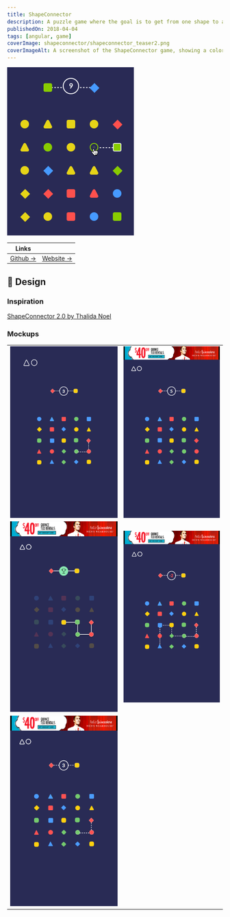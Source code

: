 ```yaml
---
title: ShapeConnector
description: A puzzle game where the goal is to get from one shape to another in a specified amount of moves.
publishedOn: 2018-04-04
tags: [angular, game]
coverImage: shapeconnector/shapeconnector_teaser2.png
coverImageAlt: A screenshot of the ShapeConnector game, showing a colorful grid with various shapes
---
```


![gameplay.gif](shapeconnector/gameplay.gif)

| Links | |
| ------ | ------- |
| [Github →](https://github.com/thalida/ShapeConnector) | [Website →](http://thalida.github.io/shapeconnector/) |


## 🎨 Design


### Inspiration

[ShapeConnector 2.0 by Thalida Noel](https://dribbble.com/thalida/collections/601739-ShapeConnector-2-0)


### Mockups

| | |
| ------ | ------- |
| ![shapeconnector_teaser2.png](shapeconnector/shapeconnector_teaser2.png) | ![Freeplay.png](shapeconnector/Freeplay.png) |
| ![Freeplay: Finished.png](shapeconnector/Freeplay_Finished.png) | ![Freeplay: Moved too many.png](shapeconnector/Freeplay_Moved_too_many.png) |
| ![Freeplay: Moved.png](shapeconnector/Freeplay_Moved.png) | |
